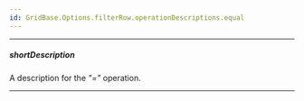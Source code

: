 ```yaml
---
id: GridBase.Options.filterRow.operationDescriptions.equal
---
```

---
##### shortDescription
A description for the *"="* operation.

---
